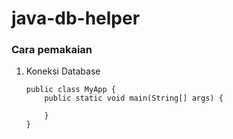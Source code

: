 # java-db-helper

### Cara pemakaian

1. Koneksi Database
    ```
    public class MyApp {
        public static void main(String[] args) {
            
        }
    }
    ```
